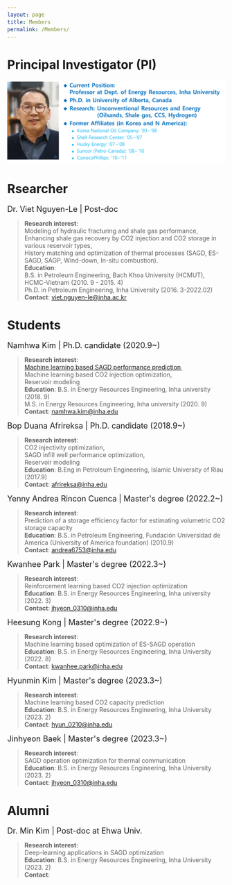 ```yaml
---
layout: page
title: Members
permalink: /Members/
---
```


# Principal Investigator (PI)  

![Principal Investigator](https://github.com/Inha-ERE/cure.github.io/blob/main/_images/dr_shin.PNG?raw=true)


# Rsearcher 

<font size = 4> Dr. Viet Nguyen-Le | Post-doc </font> 
> **Research interest**: \
> Modeling of hydraulic fracturing and shale gas performance, \
> Enhancing shale gas recovery by CO2 injection and CO2 storage in various reservoir types,\
> History matching and optimization of thermal processes (SAGD, ES-SAGD, SAGP, Wind-down, In-situ combustion). \
> **Education**: \
> B.S. in Petroleum Engineering, Bach Khoa University (HCMUT), HCMC-Vietnam (2010. 9 - 2015. 4) \
> Ph.D. in Petroleum Engineering, Inha University (2016. 3-2022.02) \
> **Contact**: viet.nguyen-le@inha.ac.kr


# Students
<font size = 4> Namhwa Kim | Ph.D. candidate (2020.9~)</font> 
> **Research interest**: \
> [Machine learning based SAGD performance prediction](https://www.sciencedirect.com/science/article/pii/S2949891023006449?via%3Dihub), \
> Machine learning based CO2 injection optimization, \
> Reservoir modeling \
> **Education**: 
> B.S. in Energy Resources Engineering, Inha university (2018. 9)\
> M.S. in Energy Resources Engineering, Inha university (2020. 9) \
> **Contact**: namhwa.kim@inha.edu

<font size = 4> Bop Duana Afrireksa | Ph.D. candidate (2018.9~)</font> 
> **Research interest**: \
> CO2 injectivity optimization, \
> SAGD infill well performance optimization, \
> Reservoir modeling \
> **Education**: 
> B.Eng in Petroleum Engineering, Islamic University of Riau (2017.9)\
> **Contact**: afrireksa@inha.edu

<font size = 4> Yenny Andrea Rincon Cuenca | Master's degree (2022.2~)</font> 
> **Research interest**: \
> Prediction of a storage efficiency factor for estimating volumetric CO2 storage capacity \
> **Education**: 
> B.S. in Petroleum Engineering, Fundación Universidad de America (University of America foundation) (2010.9)\
> **Contact**: andrea6753@inha.edu 


<font size = 4> Kwanhee Park | Master's degree (2022.3~)</font> 
> **Research interest**: \
> Reinforcement learning based CO2 injection optimization \
> **Education**: 
> B.S. in Energy Resources Engineering, Inha university (2022. 3) \
> **Contact**: jhyeon_0310@inha.edu


<font size = 4> Heesung Kong | Master's degree (2022.9~)</font> 
> **Research interest**: \
> Machine learning based optimization of ES-SAGD operation \
> **Education**: 
> B.S. in Energy Resources Engineering, Inha University (2022. 8)\
> **Contact**: kwanhee.park@inha.edu

<font size = 4> Hyunmin Kim | Master's degree (2023.3~)</font> 
> **Research interest**: \
> Machine learning based CO2 capacity prediction \
> **Education**: 
> B.S. in Energy Resources Engineering, Inha University (2023. 2)\
> **Contact**: hyun_0210@inha.edu

<font size = 4> Jinhyeon Baek | Master's degree (2023.3~)</font> 
> **Research interest**: \
> SAGD operation optimization for thermal communication \
> **Education**: 
> B.S. in Energy Resources Engineering, Inha University (2023. 2) \
> **Contact**: jhyeon_0310@inha.edu
 
# Alumni
<font size = 4> Dr. Min Kim | Post-doc at Ehwa Univ. </font> 
> **Research interest**: \
> Deep-learning applications in SAGD optimization \
> **Education**: 
> B.S. in Energy Resources Engineering, Inha University (2023. 2) \
> **Contact**: 
 
